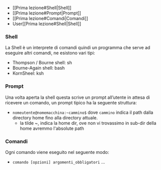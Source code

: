 - [[Prima lezione#Shell|Shell]]
- [[Prima lezione#Prompt|Prompt]]
- [[Prima lezione#Comandi|Comandi]]
- User[[Prima lezione#Shell|Shell]]

### Shell
La Shell è un interprete di comandi quindi un programma che serve ad eseguire altri comandi, ne esistono vari tipi:
- Thompson / Bourne shell: sh
- Bourne-Again shell: bash
- KornSheel: ksh

### Prompt
Una volta aperta la shell questa scrive un prompt all’utente in attesa di ricevere un comando, un prompt tipico ha la seguente struttura:

- `nomeutente@nomemacchina:~cammino$`
	dove `cammino` indica il path dalla directory home fino alla directory attuale.
	- la tilde ~, indica la home dir, ove non vi trovassimo in sub-dir della home avremmo l'absolute path

### Comandi

Ogni comando viene eseguito nel seguente modo:
- `comando [opzioni] argomenti_obbligatori`
...